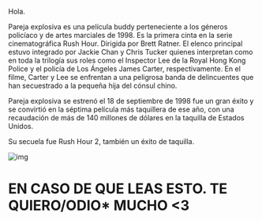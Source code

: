 
Hola.



Pareja explosiva es una película buddy perteneciente a los géneros policíaco y de artes marciales de 1998. Es la primera cinta en la serie cinematográfica Rush Hour. Dirigida por Brett Ratner. El elenco principal estuvo integrado por Jackie Chan y Chris Tucker quienes interpretan como en toda la trilogía sus roles como el Inspector Lee de la Royal Hong Kong Police y el policía de Los Ángeles James Carter, respectivamente. En el filme, Carter y Lee se enfrentan a una peligrosa banda de delincuentes que han secuestrado a la pequeña hija del cónsul chino.

Pareja explosiva se estrenó el 18 de septiembre de 1998 fue un gran éxito y se convirtió en la séptima película más taquillera de ese año, con una recaudación de más de 140 millones de dólares en la taquilla de Estados Unidos.

Su secuela fue Rush Hour 2, también un éxito de taquilla.


![img](https://vignette.wikia.nocookie.net/doblaje/images/8/84/Rush_Hour_2.jpg/revision/latest/scale-to-width-down/335?cb=20110911025243&path-prefix=es)


# EN CASO DE QUE LEAS ESTO. TE QUIERO/ODIO* MUCHO <3
